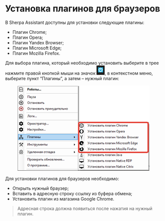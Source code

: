 # Установка плагинов для браузеров

В Sherpa Assistant доступны для установки следующие плагины:

* Плагин Chrome;
* Плагин Opera;
* Плагин Yandex Browser;
* Плагин Microsoft Edge;
* Плагин Mozilla Firefox.

Для выбора плагина, который необходимо установить выберите в трее нажмите правой кнопкой мыши на значок ![](<../../../../.gitbook/assets/изображение (1) (1) (1) (1).png>), в контекстном меню, выберите пункт “Плагины”, а затем – нужный плагин:

<figure><img src="../../../../.gitbook/assets/2025-07-28_20-52-27.png" alt=""><figcaption></figcaption></figure>

Для установки плагинов для браузеров необходимо:

* Открыть нужный браузер;
* Вставить в адресную строку ссылку из буфера обмена;
* Установить плагин из магазина Google Chrome.

> Адресная строка должна появиться после нажатия на нужный плагин.&#x20;
